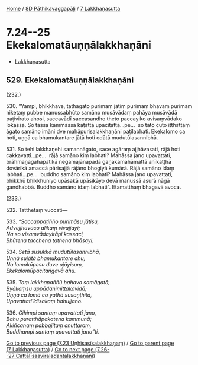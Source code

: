 
[Home](/) / [8D Pāthikavaggapāḷi](...md) / [7 Lakkhaṇasutta](../8D/7.md)

# 7.24--25 Ekekalomatāuṇṇālakkhaṇāni

* Lakkhaṇasutta

## 529\. Ekekalomatāuṇṇālakkhaṇāni

(232.)

530\. “Yampi, bhikkhave, tathāgato purimaṃ jātiṃ purimaṃ bhavaṃ purimaṃ niketaṃ pubbe manussabhūto samāno musāvādaṃ pahāya musāvādā paṭivirato ahosi, saccavādī saccasandho theto paccayiko avisaṃvādako lokassa. So tassa kammassa kaṭattā upacitattā…pe…  so tato cuto itthattaṃ āgato samāno imāni dve mahāpurisalakkhaṇāni paṭilabhati. Ekekalomo ca hoti, uṇṇā ca bhamukantare jātā hoti odātā mudutūlasannibhā.

531\. So tehi lakkhaṇehi samannāgato, sace agāraṃ ajjhāvasati, rājā hoti cakkavattī…pe…  rājā samāno kiṃ labhati? Mahāssa jano upavattati, brāhmaṇagahapatikā negamajānapadā gaṇakamahāmattā anīkaṭṭhā dovārikā amaccā pārisajjā rājāno bhogiyā kumārā. Rājā samāno idaṃ labhati…pe…  buddho samāno kiṃ labhati? Mahāssa jano upavattati, bhikkhū bhikkhuniyo upāsakā upāsikāyo devā manussā asurā nāgā gandhabbā. Buddho samāno idaṃ labhati”. Etamatthaṃ bhagavā avoca.

(233.)

532\. Tatthetaṃ vuccati—

533\. _“Saccappaṭiñño purimāsu jātisu,_  
_Advejjhavāco alikaṃ vivajjayi;_  
_Na so visaṃvādayitāpi kassaci,_  
_Bhūtena tacchena tathena bhāsayi._  


534\. _Setā susukkā mudutūlasannibhā,_  
_Uṇṇā sujātā bhamukantare ahu;_  
_Na lomakūpesu duve ajāyisuṃ,_  
_Ekekalomūpacitaṅgavā ahu._  


535\. _Taṃ lakkhaṇaññū bahavo samāgatā,_  
_Byākaṃsu uppādanimittakovidā;_  
_Uṇṇā ca lomā ca yathā susaṇṭhitā,_  
_Upavattatī īdisakaṃ bahujjano._  


536\. _Gihimpi santaṃ upavattatī jano,_  
_Bahu puratthāpakatena kammunā;_  
_Akiñcanaṃ pabbajitaṃ anuttaraṃ,_  
_Buddhampi santaṃ upavattati jano”ti._  


[Go to previous page (7.23 Uṇhīsasīsalakkhaṇaṃ)](7.23.md) / [Go to parent page (7 Lakkhaṇasutta)](../8D/7.md) / [Go to next page (7.26--27 Cattālīsaaviraḷadantalakkhaṇāni)](7.26--27.md)


